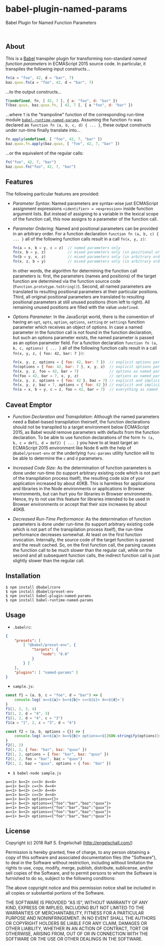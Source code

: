 
babel-plugin-named-params
=========================

Babel Plugin for Named Function Parameters

<p/>
<img src="https://nodei.co/npm/babel-plugin-named-params.png?downloads=true&stars=true" alt=""/>

<p/>
<img src="https://david-dm.org/rse/babel-plugin-named-params.png" alt=""/>

About
-----

This is a [Babel](https://babeljs.io/) transpiler plugin for transforming non-standard
*named function parameters* in ECMAScript 2015 source code.
In particular, it transpiles the following input constructs...

```js
fn(a = "foo", 42, d = "bar", 7)
baz.quux.fn(a = "foo", 42, d = "bar", 7)
```

...to the output constructs...

```js
T(undefined, fn, [ 42, 7 ], { a: "foo", d: "bar" })
T(baz.quux, baz.quux.fn, [ 42, 7 ], { a "foo", d: "bar" })
```

...where `T` is the "trampoline" function
of the corresponding run-time module
[`babel-runtime-named-params`](http://github.com/rse/babel-runtime-named-params).
Assuming the function `fn` was declared as `function fn (a, b,
c, d) { ... }`, these output constructs under run-time finally translate into...

```js
fn.apply(undefined, [ "foo", 42, 7, "bar" ])
baz.quux.fn.apply(baz.quux, [ "foo", 42, 7, "bar" ])
```

...or the equivalent of the regular calls:

```js
fn("foo", 42, 7, "bar")
baz.quux.fn("foo", 42, 7, "bar")
```

Features
--------

The following particular features are provided:

- *Parameter Syntax*: Named parameters are syntax-wise just ECMAScript assignment expressions
  `<identifier> = <expression>` inside function argument lists.
  But instead of assigning to a variable in the lexical scope of the
  function call, this now assigns to a parameter of the function call.

- *Parameter Ordering*: Named and positional parameters can be provided in an arbitrary order.
  For a function declaration `function fn (a, b, c) { ... }` all of the
  following function calls result in a call `fn(x, y, z)`:

  ```js
  fn(a = x, b = y, c = z)  // named parameters only
  fn(x, b = y, z)          // mixed parameters only (in positional order)
  fn(b = y, x, z)          // mixed parameters only (in arbitrary order)
  fn(x, z, b = y)          // mixed parameters only (in arbitrary order)
  ```

  In other words, the algorithm for determining the function call
  parameters is: first, the parameters (names and positions) of
  the target function are determined via the function source code
  (`Function.prototype.toString()`). Second, all named parameters are
  translated to resulting positional parameters at their particular
  positions. Third, all original positional parameters are translated to
  resulting positional parameters at still unused positions (from left
  to right). All remaining unused positions are filled with the value `undefined`.

- *Options Parameter*: In the JavaScript world, there is the convention of
  having an `opt`, `opts`, `option`, `options`, `setting` or `settings`
  function parameter which receives an object of options. In case a
  named parameter in the function call is not found in the function
  declaration, but such an options parameter exists, the named parameter
  is passed as an option parameter field. For a function declaration
  `function fn (a, b, c, options) { ... }` all of the following function
  calls result in a call `fn(x, y, z, { foo: 42, bar: 7 })`:

  ```js
  fn(x, y, z, options = { foo: 42, bar: 7 })  // explicit options parameter (in positional order)
  fn(options = { foo: 42, bar: 7 }, x, y, z)  // explicit options parameter (in arbitrary order)
  fn(x, y, z, foo = 42, bar = 7)              // options as named parameters
  fn(foo = 42, bar = 7, x, y, z)              // options as named parameters
  fn(x, y, z, options = { foo: 42 }, baz = 7) // explicit and implicit options
  fn(x, y, z, baz = 7, options = { foo: 42 }) // explicit and implicit options
  fn(a = x, b = y, c = z, foo = 42, bar = 7)  // everything as named parameters
  ```

Caveat Emptor
-------------

- *Function Declaration and Transpilation*: Although the named parameters need
  a Babel-based transpilation theirself, the function declarations
  should not be transpiled to a target environment below ECMAScript
  2015, as Babel would remove parameters with defaults from the
  function declaration. To be able to use function declarations of the
  form `fn (a, b, c = def1, d = def2) { ... }` you have to at least
  target an ECMAScript 2015 environment like Node 6 with the help of
  `@babel/preset-env` or the underlying `func-params` utility function
  will to be able to determine the `c` and `d` parameters.

- *Increased Code Size*: As the determination of function parameters is
  done under run-time (to support arbitrary existing code which is not
  part of the transpilation process itself), the resulting code size
  of your application increased by about 40KB. This is harmless for
  applications and libraries in the Node environments or applications
  in Browser environments, but can hurt you for libraries in Browser
  environments. Hence, try to not use this feature for libraries
  intended to be used in Browser environments or accept that their size
  increases by about 40KB.

- *Decreased Run-Time Performance*: As the determination of function parameters is
  done under run-time (to support arbitrary existing code which is not
  part of the transpilation process itself), the run-time performance
  decreases somewhat. At least on the first function invocation.
  Internally, the source code of the target function is parsed and the
  result cached. So, on the first function call, the parsing causes the
  function call to be much slower than the regular call, while on the
  second and all subsequent function calls, the indirect function call
  is just slightly slower than the regular call.

Installation
------------

```shell
$ npm install @babel/core
$ npm install @babel/preset-env
$ npm install babel-plugin-named-params
$ npm install babel-runtime-named-params
```

Usage
-----

- `.babelrc`:

```json
{
    "presets": [
        [ "@babel/preset-env", {
            "targets": {
                "node": "8.0"
            }
        } ]
    ],
    "plugins": [ "named-params" ]
}
```

- `sample.js`:

```js
const f1 = (a, b, c = "foo", d = "bar") => {
    console.log(`a=<${a}> b=<${b}> c=<${c}> d=<${d}>`)
}
f1(1, 2, 3, 4)
f1(1, 2, d = "4", 3)
f1(1, 2, d = "4", c = "3")
f1(a = "1", 2, c = "3", d = "4")

const f2 = (a, b, options = {}) => {
    console.log(`a=<${a}> b=<${b}> options=<${JSON.stringify(options)}>`)
}
f2(1, 2)
f2(1, 2, { foo: "bar", baz: "quux" })
f2(1, 2, options = { foo: "bar", baz: "quux" })
f2(1, 2, foo = "bar", baz = "quux")
f2(1, 2, baz = "quux", options = { foo: "bar" })
```

- `$ babel-node sample.js`

```
a=<1> b=<2> c=<3> d=<4>
a=<1> b=<2> c=<3> d=<4>
a=<1> b=<2> c=<3> d=<4>
a=<1> b=<2> c=<3> d=<4>
a=<1> b=<2> options=<{}>
a=<1> b=<2> options=<{"foo":"bar","baz":"quux"}>
a=<1> b=<2> options=<{"foo":"bar","baz":"quux"}>
a=<1> b=<2> options=<{"foo":"bar","baz":"quux"}>
a=<1> b=<2> options=<{"foo":"bar","baz":"quux"}>
```

License
-------

Copyright (c) 2018 Ralf S. Engelschall (http://engelschall.com/)

Permission is hereby granted, free of charge, to any person obtaining
a copy of this software and associated documentation files (the
"Software"), to deal in the Software without restriction, including
without limitation the rights to use, copy, modify, merge, publish,
distribute, sublicense, and/or sell copies of the Software, and to
permit persons to whom the Software is furnished to do so, subject to
the following conditions:

The above copyright notice and this permission notice shall be included
in all copies or substantial portions of the Software.

THE SOFTWARE IS PROVIDED "AS IS", WITHOUT WARRANTY OF ANY KIND,
EXPRESS OR IMPLIED, INCLUDING BUT NOT LIMITED TO THE WARRANTIES OF
MERCHANTABILITY, FITNESS FOR A PARTICULAR PURPOSE AND NONINFRINGEMENT.
IN NO EVENT SHALL THE AUTHORS OR COPYRIGHT HOLDERS BE LIABLE FOR ANY
CLAIM, DAMAGES OR OTHER LIABILITY, WHETHER IN AN ACTION OF CONTRACT,
TORT OR OTHERWISE, ARISING FROM, OUT OF OR IN CONNECTION WITH THE
SOFTWARE OR THE USE OR OTHER DEALINGS IN THE SOFTWARE.

